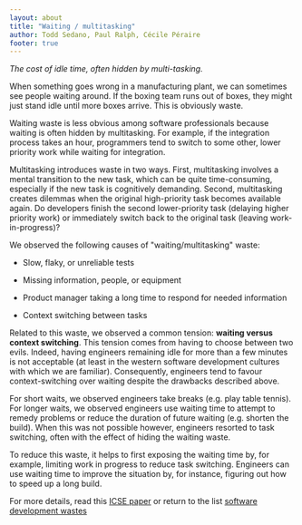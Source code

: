 ```yaml
---
layout: about
title: "Waiting / multitasking"
author: Todd Sedano, Paul Ralph, Cécile Péraire
footer: true 
---
```


*The cost of idle time, often hidden by multi-tasking.*

When something goes wrong in a manufacturing plant, we can sometimes see people waiting around. If the boxing team runs out of boxes, they might just stand idle until more boxes arrive. This is obviously waste.

Waiting waste is less obvious among software professionals because waiting is often hidden by multitasking. For example, if the integration process takes an hour, programmers tend to switch to some other, lower priority work while waiting for integration.

Multitasking introduces waste in two ways. First, multitasking involves a mental transition to the new task, which can be quite time-consuming, especially if the new task is cognitively demanding. Second, multitasking creates dilemmas when the original high-priority task becomes available again. Do developers finish the second lower-priority task (delaying higher priority work) or immediately switch back to the original task (leaving work-in-progress)?

We observed the following causes of "waiting/multitasking" waste:

* Slow, flaky, or unreliable tests

* Missing information, people, or equipment

* Product manager taking a long time to respond for needed information

* Context switching between tasks

Related to this waste, we observed a common tension: **waiting versus context switching**. This tension comes from having to choose between two evils. Indeed, having engineers remaining idle for more than a few minutes is not acceptable (at least in the western software development cultures with which we are familiar). Consequently, engineers tend to favour context-switching over waiting despite the drawbacks described above.

For short waits, we observed engineers take breaks (e.g. play table tennis). For longer waits, we observed engineers use waiting time to attempt to remedy problems or reduce the duration of future waiting (e.g. shorten the build). When this was not possible however, engineers resorted to task switching, often with the effect of hiding the waiting waste.

To reduce this waste, it helps to first exposing the waiting time by, for example, limiting work in progress to reduce task switching. Engineers can use waiting time to improve the situation by, for instance, figuring out how to speed up a long build.

For more details, read this [ICSE paper](https://www.researchgate.net/publication/313360479_Software_Development_Waste) or return to the list [software development wastes](index)
